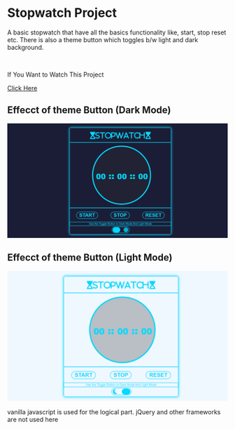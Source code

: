 <h1>Stopwatch Project</h1>
<p>A basic stopwatch that have all the basics functionality like, start, stop reset etc. There is also a theme button which toggles b/w light and dark background.</p>
<br>
<p>If You Want to Watch This Project</p>
<a href="https://subho2001.github.io/Stopwatch/">Click Here</a>
<h2>Effecct of theme Button (Dark Mode)</h2>
<img src="https://github.com/subho2001/Stopwatch/blob/main/Assets/dark.png">
<h2>Effecct of theme Button (Light Mode)</h2>
<img src="https://github.com/subho2001/Stopwatch/blob/main/Assets/light.png">
<p>vanilla javascript is used for the logical part. jQuery and other frameworks are not used here</p>
